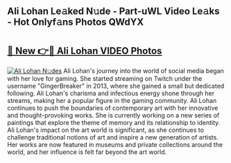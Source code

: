 ## Ali Lohan Le𝚊ked N𝚞de - Part-uWL Video Le𝚊ks - Hot Onlyf𝚊ns Photos QWdYX

# <h2><a href="http://ab45788.deff.icu/?id=Ali+Lohan">🔗 New 👉🔴 Ali Lohan VIDEO Photos</a></h2>

[![Ali Lohan N𝚞des](https://i.imgur.com/rIISA9y.gif)](http://ab45788.deff.icu/?id=Ali+Lohan)
Ali Lohan's journey into the world of social media began with her love for gaming. She started streaming on Twitch under the username "GingerBreaker" in 2013, where she gained a small but dedicated following. Ali Lohan's charisma and infectious energy shone through her streams, making her a popular figure in the gaming community. Ali Lohan continues to push the boundaries of contemporary art with her innovative and thought-provoking works. She is currently working on a new series of paintings that explore the theme of memory and its relationship to identity. Ali Lohan's impact on the art world is significant, as she continues to challenge traditional notions of art and inspire a new generation of artists. Her works are now featured in museums and private collections around the world, and her influence is felt far beyond the art world.
